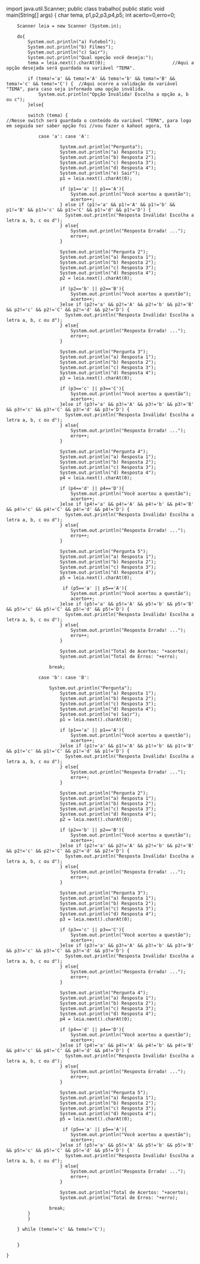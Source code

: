 import java.util.Scanner;
public class trabalho{
    public static void main(String[] args) {
        char tema, p1,p2,p3,p4,p5;
        int acerto=0,erro=0;

        Scanner leia = new Scanner (System.in);

        do{
            System.out.println("a) Futebol");
            System.out.println("b) Filmes");
            System.out.println("c) Sair");
            System.out.println("Qual opeção você deseja:");
            tema = leia.next().charAt(0);                         //Aqui a opção desejada será guardada na variável "TEMA".

            if (tema!='a' && tema!='A' && tema!='b' && tema!='B' && tema!='c' && tema!='C') {  //Aqui ocorre a validação da variável "TEMA", para caso seja informado uma opção inválida.
                System.out.println("Opção Inválida! Escolha a opção a, b ou c");
            }else{
                
            switch (tema) {                                            //Nesse switch será guardada o conteúdo da variável "TEMA", para logo em seguida ser saber opção foi //vou fazer o kahoot agora, tá
   
                case 'a': case 'A':
                
                        System.out.println("Pergunta");
                        System.out.println("a) Resposta 1");
                        System.out.println("b) Resposta 2");
                        System.out.println("c) Resposta 3");
                        System.out.println("d) Resposta 4");
                        System.out.println("e) Sair");
                        p1 = leia.next().charAt(0);
                        
                        if (p1=='a' || p1=='A'){
                            System.out.println("Você acertou a questão");
                            acerto++;
                        } else if (p1!='a' && p1!='A' && p1!='b' && p1!='B' && p1!='c' && p1!='C' && p1!='d' && p1!='D') {
                          System.out.println("Resposta Inválida! Escolha a letra a, b, c ou d");  
                        } else{
                            System.out.println("Resposta Errada! ...");
                            erro++;
                        }

                        System.out.println("Pergunta 2");
                        System.out.println("a) Resposta 1");
                        System.out.println("b) Resposta 2");
                        System.out.println("c) Resposta 3");
                        System.out.println("d) Resposta 4");
                        p2 = leia.next().charAt(0);

                        if (p2=='b' || p2=='B'){
                            System.out.println("Você acertou a questão");
                            acerto++;
                        }else if (p2!='a' && p2!='A' && p2!='b' && p2!='B' && p2!='c' && p2!='C' && p2!='d' && p2!='D') {
                          System.out.println("Resposta Inválida! Escolha a letra a, b, c ou d");  
                        } else{
                            System.out.println("Resposta Errada! ...");
                            erro++;
                        }

                        System.out.println("Pergunta 3");
                        System.out.println("a) Resposta 1");
                        System.out.println("b) Resposta 2");
                        System.out.println("c) Resposta 3");
                        System.out.println("d) Resposta 4");
                        p3 = leia.next().charAt(0);

                        if (p3=='c' || p3=='C'){
                            System.out.println("Você acertou a questão");
                            acerto++;
                        }else if (p3!='a' && p3!='A' && p3!='b' && p3!='B' && p3!='c' && p3!='C' && p3!='d' && p3!='D') {
                          System.out.println("Resposta Inválida! Escolha a letra a, b, c ou d");  
                        } else{
                            System.out.println("Resposta Errada! ...");
                            erro++;
                        }

                        System.out.println("Pergunta 4");
                        System.out.println("a) Resposta 1");
                        System.out.println("b) Resposta 2");
                        System.out.println("c) Resposta 3");
                        System.out.println("d) Resposta 4");
                        p4 = leia.next().charAt(0);

                        if (p4=='d' || p4=='D'){
                            System.out.println("Você acertou a questão");
                            acerto++;
                        }else if (p4!='a' && p4!='A' && p4!='b' && p4!='B' && p4!='c' && p4!='C' && p4!='d' && p4!='D') {
                          System.out.println("Resposta Inválida! Escolha a letra a, b, c ou d");  
                        } else{
                            System.out.println("Resposta Errada! ...");
                            erro++;
                        }

                        System.out.println("Pergunta 5");
                        System.out.println("a) Resposta 1");
                        System.out.println("b) Resposta 2");
                        System.out.println("c) Resposta 3");
                        System.out.println("d) Resposta 4");
                        p5 = leia.next().charAt(0);

                         if (p5=='a' || p5=='A'){
                            System.out.println("Você acertou a questão");
                            acerto++;
                        }else if (p5!='a' && p5!='A' && p5!='b' && p5!='B' && p5!='c' && p5!='C' && p5!='d' && p5!='D') {
                          System.out.println("Resposta Inválida! Escolha a letra a, b, c ou d");  
                        } else{
                            System.out.println("Resposta Errada! ...");
                            erro++;
                        }

                        System.out.println("Total de Acertos: "+acerto);
                        System.out.println("Total de Erros: "+erro);

                    break;
            
                case 'b': case 'B':
                    
                    System.out.println("Pergunta");
                        System.out.println("a) Resposta 1");
                        System.out.println("b) Resposta 2");
                        System.out.println("c) Resposta 3");
                        System.out.println("d) Resposta 4");
                        System.out.println("e) Sair");
                        p1 = leia.next().charAt(0);
                        
                        if (p1=='a' || p1=='A'){
                            System.out.println("Você acertou a questão");
                            acerto++;
                        }else if (p1!='a' && p1!='A' && p1!='b' && p1!='B' && p1!='c' && p1!='C' && p1!='d' && p1!='D') {
                          System.out.println("Resposta Inválida! Escolha a letra a, b, c ou d");  
                        } else{
                            System.out.println("Resposta Errada! ...");
                            erro++;
                        }

                        System.out.println("Pergunta 2");
                        System.out.println("a) Resposta 1");
                        System.out.println("b) Resposta 2");
                        System.out.println("c) Resposta 3");
                        System.out.println("d) Resposta 4");
                        p2 = leia.next().charAt(0);

                        if (p2=='b' || p2=='B'){
                            System.out.println("Você acertou a questão");
                            acerto++;
                        }else if (p2!='a' && p2!='A' && p2!='b' && p2!='B' && p2!='c' && p2!='C' && p2!='d' && p2!='D') {
                          System.out.println("Resposta Inválida! Escolha a letra a, b, c ou d");  
                        } else{
                            System.out.println("Resposta Errada! ...");
                            erro++;
                        }

                        System.out.println("Pergunta 3");
                        System.out.println("a) Resposta 1");
                        System.out.println("b) Resposta 2");
                        System.out.println("c) Resposta 3");
                        System.out.println("d) Resposta 4");
                        p3 = leia.next().charAt(0);

                        if (p3=='c' || p3=='C'){
                            System.out.println("Você acertou a questão");
                            acerto++;
                        }else if (p3!='a' && p3!='A' && p3!='b' && p3!='B' && p3!='c' && p3!='C' && p3!='d' && p3!='D') {
                          System.out.println("Resposta Inválida! Escolha a letra a, b, c ou d");  
                        } else{
                            System.out.println("Resposta Errada! ...");
                            erro++;
                        }

                        System.out.println("Pergunta 4");
                        System.out.println("a) Resposta 1");
                        System.out.println("b) Resposta 2");
                        System.out.println("c) Resposta 3");
                        System.out.println("d) Resposta 4");
                        p4 = leia.next().charAt(0);

                        if (p4=='d' || p4=='D'){
                            System.out.println("Você acertou a questão");
                            acerto++;
                        }else if (p4!='a' && p4!='A' && p4!='b' && p4!='B' && p4!='c' && p4!='C' && p4!='d' && p4!='D') {
                          System.out.println("Resposta Inválida! Escolha a letra a, b, c ou d");  
                        } else{
                            System.out.println("Resposta Errada! ...");
                            erro++;
                        }

                        System.out.println("Pergunta 5");
                        System.out.println("a) Resposta 1");
                        System.out.println("b) Resposta 2");
                        System.out.println("c) Resposta 3");
                        System.out.println("d) Resposta 4");
                        p5 = leia.next().charAt(0);

                         if (p5=='a' || p5=='A'){
                            System.out.println("Você acertou a questão");
                            acerto++;
                        }else if (p5!='a' && p5!='A' && p5!='b' && p5!='B' && p5!='c' && p5!='C' && p5!='d' && p5!='D') {
                          System.out.println("Resposta Inválida! Escolha a letra a, b, c ou d");  
                        } else{
                            System.out.println("Resposta Errada! ...");
                            erro++;
                        }

                        System.out.println("Total de Acertos: "+acerto);
                        System.out.println("Total de Erros: "+erro);

                    break;
            }
            }

        } while (tema!='c' && tema!='C');

                
        }

    }
